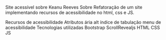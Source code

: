 Site acessível sobre Keanu Reeves
Sobre
Refatoração de um site implementando recursos de acessibilidade no html, css e JS.

Recursos de acessibilidade
Atributos ária
alt
índice de tabulação
menu de acessibilidade
Tecnologias utilizadas
Bootstrap
ScrollRevealjs
HTML
CSS
JS
